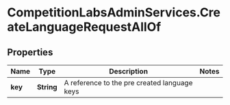 # CompetitionLabsAdminServices.CreateLanguageRequestAllOf

## Properties

Name | Type | Description | Notes
------------ | ------------- | ------------- | -------------
**key** | **String** | A reference to the pre created language keys | 


